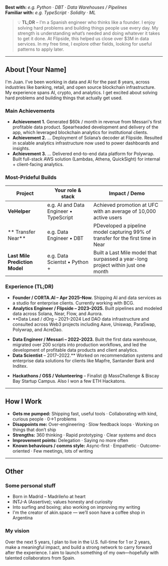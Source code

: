 **Best with:** *e.g. Python · DBT · Data Warehouses / Pipelines*  
**Familiar with:** *e.g. TypeScript · Solidity · ML*

> 💡 **TL;DR** – I’m a Spanish engineer who thinks like a founder. I enjoy solving hard problems and building things people use every day. My strength is understanding what’s needed and doing whatever it takes to get it done. 
At Flipside, this helped us close over $3M in data services. In my free time, I explore other fields, looking for useful patterns to apply later.
---

## About [Your Name]

I'm Juan. I've been working in data and AI for the past 8 years, across industries like banking, retail, and open source blockchain infrastructure. My experience spans AI, crypto, and analytics. I get excited about solving hard problems and building things that actually get used.

### Main Achievements

- **Achievement 1.** Generated $60k / month in revenue from Messari's first profitable data product. Spearheaded development and delivery of the app, which leveraged blockchain analytics for institutional clients.
- **Achievement 2.** … Deployment of Solana’s decoder at Flipside. Resulted in scalable analytics infrastructure now used to power dashboards and insights.
- **Achievement 3.** … Delivered end-to-end data platform for Polywrap. Built full-stack AWS solution (Lambdas, Athena, QuickSight) for internal + client-facing analytics.

### Most-Prideful Builds

| Project | Your role & stack | Impact / Demo |
|---------|-------------------|---------------|
| **VeHelper** | e.g. AI and Data Engineer • TypeScript |  Achieved promotion at UFC with an average of 10,000 active users| *We will realease it in 3 weeks*
| ** Transfer Near** | e.g. Data Engineer • DBT | PDeveloped a pipeline model capturing 99% of transfer for the first time in Near  | [Link](https://github.com/FlipsideCrypto/near-models/tree/main/models/silver/transfers)
| **Last Mile Prediction Model** | e.g. Data Scientst • Python +  | Built a Last Mile model that surpassed a year-long project within just one month|


### Experience (TL;DR)

- **Founder / CORTA.AI – Apr 2025–Now.** Shipping AI and data services as a studio for enterprise clients. Currently working with BCG.
- **Analytics Engineer / Flipside – 2023–2025.** Built pipelines and modeled data across Solana, Near, Flow, and Aurora.
- **Data Lead / dOrg – 2021–2024 Led DAO data infrastructure and consulted across Web3 projects including Aave, Uniswap, ParaSwap, Polywrap, and AcreDao.
* **Data Engineer / Messari – 2022–2023.**  Built the first data warehouse, migrated over 200 scripts into production workflows, and led the development of profitable data products and client analytics.
* **Data Scientist** – 2017–2022.** Worked on recommendation systems and enterprise data solutions for clients like Mapfre, Santander Bank and Inditex.
- **Hackathons / OSS / Volunteering** – Finalist @ MassChallenge & Biscay Bay Startup Campus. Also I won a few ETH Hackatons.
---

## How I Work

- **Gets me pumped:** Shipping fast, useful tools · Collaborating with kind, curious people · 0→1 problems
- **Disappoints me:**  Over-engineering · Slow feedback loops · Working on things that don’t ship
- **Strengths:** 360 thinking · Rapid prototyping · Clear systems and docs
- **Improvement points:** Delegation · Saying no more often
- **Known behaviours / comms style:** Async-first · Empathetic · Outcome-oriented · Few meetings, lots of writing

---

## Other

### Some personal stuff
- Born in Madrid – Madrileño at heart
- INTJ-A (Assertive); values honesty and curiosity
- Into surfing and boxing; also working on improving my writing
- I'm the creator of akin.space — we’ll soon have a coffee shop in Argentina

### My vision

Over the next 5 years, I plan to live in the U.S. full-time for 1 or 2 years, make a meaningful impact, and build a strong network to carry forward after the experience. I aim to launch something of my own—hopefully with talented collaborators from Spain.

